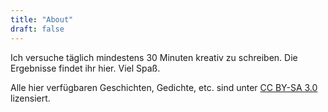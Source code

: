 ```yaml
---
title: "About"
draft: false
---
```


Ich versuche täglich mindestens 30 Minuten kreativ zu schreiben. Die Ergebnisse findet ihr hier. Viel Spaß.

Alle hier verfügbaren Geschichten, Gedichte, etc. sind unter [CC BY-SA 3.0](https://creativecommons.org/licenses/by-sa/3.0/de/) lizensiert.
